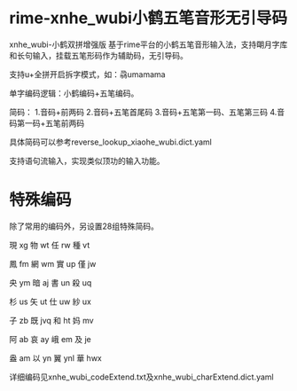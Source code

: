 # rime-xnhe_wubi小鹤五笔音形无引导码
xnhe_wubi-小鹤双拼增强版
基于rime平台的小鹤五笔音形输入法，支持朙月字库和长句输入，挂载五笔形码作为辅助码，无引导码。

支持u+全拼开启拆字模式，如：骉umamama

单字编码逻辑：小鹤编码+五笔编码。

简码：
1.音码+前两码
2.音码+五笔首尾码
3.音码+五笔第一码、五笔第三码
4.音码第一码+五笔前两码

具体简码可以参考reverse_lookup_xiaohe_wubi.dict.yaml

支持语句流输入，实现类似顶功的输入功能。

# 特殊编码

除了常用的编码外，另设置28组特殊简码。

現	xg 物	wt 任	rw 種	vt

鳳	fm 網	wm 實	up 僅	jw

央	ym 暗	aj 書	un 殺	uq

杉	us 矢	ut 仕	uw 紗	ux

子	zb 既	jvq 和	ht 妈	mv

阿	ab 哀	ay 峨	em 及	je

盎	am 以	yn 翼	ynl 華	hwx

详细编码见xnhe_wubi_codeExtend.txt及xnhe_wubi_charExtend.dict.yaml
